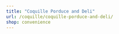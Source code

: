 ```yaml
---
title: "Coquille Porduce and Deli"
url: /coquille/coquille-porduce-and-deli/
shop: convenience
---
```

